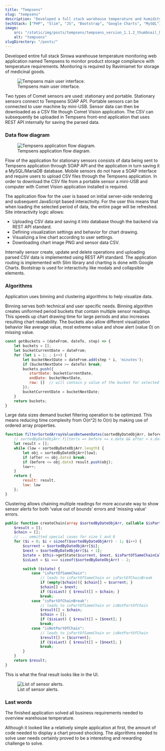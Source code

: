 ```yaml
---
title: "Tempsens"
slug: "tempsens"
description: "Developed a full stack warehouse temperature and humidity monitoring system. Implemented SOAP and REST APIs for backend and chart visualization for frontend. Implemented binning and clustering algorithms for data visualization and alert observation."
techStack: ["PHP", "Slim", "JS", "Bootstrap", "Google Charts", "MySQL"]
image:
    src: "/static/img/posts/tempsens/tempsens_version_1.1.2_thumbnail_h400.png"
    alt: "tempsens"
slugDirectory: "/posts/"
---
```

Developed entire full stack Sirowa warehouse temperature monitoring web application named Tempsens to monitor product storage compliance with temperature requirements.
Monitoring is required by Ravimiamet for storage of medicinal goods.


<figure>
    <img src="/static/img/posts/tempsens/tempsens_version_1.1.2_thumbnail.jpg" alt="Tempsens main user interface." />
    <figcaption>Tempsens main user interface.</figcaption>
</figure>

Two types of Comet sensors are used: stationary and portable.
Stationary sensors connect to Tempsens SOAP API.
Portable sensors can be connected to user machine by mini-USB.
Sensor data can then be downloaded as a CSV file though Comet Vision application.
The CSV can subsequently be uploaded in Tempsens front-end application that uses REST API internally for saving the parsed data.

### Data flow diagram


<figure>
    <img src="/static/img/posts/tempsens/tempsens-logic-diagram-4.png" alt="Tempsens application flow diagram." />
    <figcaption>Tempsens application flow diagram.</figcaption>
</figure>

Flow of the application for stationary sensors consists of data being sent to Tempsens application through SOAP API and the application in turn saving it a MySQL/MariaDB database.
Mobile sensors do not have a SOAP interface and require users to upload CSV files through the Tempsens application.
In order to download the CSV file from a portable sensor a mini-USB and computer with Comet Vision application installed is required. 

The application flow for the user is based on initial server-side rendering and subsequent JavaScript based interactivity. 
For the user this means that when loading the selected period of data, the entire page will be refreshed. 
Site interactivity logic allows:

* Uploading CSV data and saving it into database though the backend via REST API standard.
* Defining visualization settings and behavior for chart drawing.
* Visualizing a line chart according to user settings.
* Downloading chart image PNG and sensor data CSV.

Internally sensor create, update and delete operations and uploading parsed CSV data is implemented using REST API standard.
The application routing is implemented with Slim library and charting is done with Google Charts.
Bootstrap is used for interactivity like modals and collapsible elements. 

### Algorithms

Application uses binning and clustering algorithms to help visualize data. 

Binning serves both technical and user specific needs.
Binning algorithm creates uniformed period buckets that contain multiple sensor readings.
This speeds up chart drawing time for large periods and also increases resulting chart readability.
The buckets also allow different visualization behavior like average value, most extreme value and show alert (value 0) on missing value.

```js
const getBuckets = (dateFrom, dateTo, step) => {
    let buckets = [];
    let bucketCurrentDate = dateFrom;
    for (let i = 1; ; i++) {
        let bucketNextDate = dateFrom.add(step * i, 'minutes');
        if (bucketNextDate >= dateTo) break;
        buckets.push({
           startDate: bucketCurrentDate,
           endDate: bucketNextDate,
           row: []  // will contain y value of the bucket for selected sensors
        });
        bucketCurrentDate = bucketNextDate;
    }
    return buckets;
}
```

Large data sizes demand bucket filtering operation to be optimized.
This means reducing time complexity from O(n^2) to O(n) by making use of ordered array properties. 

```js
function filterSortedArrayValuesBetweenDates(sortedByDateObjArr, before, after, low) {
    // sortedByDateObjArr.filter(x => before <= x.date && after > x.date);  // too slow
    let result = [];
    while (low < sortedByDateObjArr.length) {
        let obj = sortedByDateObjArr[low];
        if (after <= obj.date) break;
        if (before <= obj.date) result.push(obj);
        low++;
    }
    return {
        result: result,
        low: low
    };
}
```

Clustering allows chaining multiple readings for more accurate way to show sensor alerts for both 'value out of bounds' errors and 'missing value' errors. 

```php
public function createChain(array $sortedByDateObjArr, callable $isPartOfSameChainCallback): array {
    $result = [];
    $chain = [];
    // ... ommitted special cases for size 1 and 0
    for ($i = 0; $i < sizeof($sortedByDateObjArr) - 1; $i++) {
        $current = $sortedByDateObjArr[$i];
        $next = $sortedByDateObjArr[$i + 1];
        $state = $this->getState($current, $next, $isPartOfSameChainCallback, sizeof($chain));
        $isLast = $i === sizeof($sortedByDateObjArr) - 2;

        switch ($state) {
            case "isPartOfSameChain":
                // leads to isPartOfSameChain or isPartOfChainBreak
                if (empty($chain)){ $chain[] = $current; }
                $chain[] = $next;
                if ($isLast) { $result[] = $chain; }
                break;
            case "isPartOfChainBreak":
                // leads to isPartOfSameChain or isNotPartOfChain
                $result[] = $chain;
                $chain = [];
                if ($isLast) { $result[] = [$next]; }
                break;
            case "isNotPartOfChain":
                // leads to isPartOfSameChain or isNotPartOfChain
                $result[] = [$current];
                if ($isLast) { $result[] = [$next]; }
                break;
        }
    }
    return $result;
}
```

This is what the final result looks like in the UI. 

<figure>
    <img src="/static/img/posts/tempsens/tempsens-alerts.png" alt="List of sensor alerts." />
    <figcaption>List of sensor alerts.</figcaption>
</figure>

### Last words

The finished application solved all business requirements needed to overview warehouse temperature.

Although it looked like a relatively simple application at first, the amount of code needed to display a chart proved shocking.
The algorithms needed to solve user needs certainly proved to be a interesting and rewarding challenge to solve.


